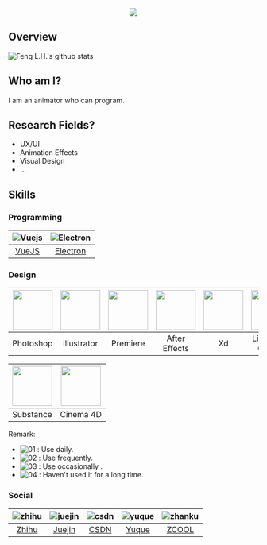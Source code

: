 <div align="center"><img src="https://s1.ax1x.com/2020/07/22/U7AME6.png" /></div>

## Overview

![Feng L.H.'s github stats](https://github-readme-stats.vercel.app/api?username=zpfz&show_icons=true)

## Who am I?
I am an animator who can program.
## Research Fields?
  - UX/UI
  - Animation Effects
  - Visual Design
  - ...
  
## Skills

### Programming
| ![Vuejs](https://s1.ax1x.com/2020/07/22/U7hkn0.png) | ![Electron](https://s1.ax1x.com/2020/07/22/U7h9pj.png) | 
| :-: | :-: |
 [VueJS](https://cn.vuejs.org/) | [Electron](http://www.electronjs.org/) | 

### Design
| <img src="https://s1.ax1x.com/2020/07/22/U7hiXq.png" height="80" width="80" style="min-width: 80px;min-height: 80px" /> | <img src="https://s1.ax1x.com/2020/07/22/U7fztg.png" height="80" width="80" style="min-width: 80px;min-height: 80px"/> | <img src="https://s1.ax1x.com/2020/07/22/U7hPcn.png" height="80" width="80" style="min-width: 80px;min-height: 80px"/> | <img src="https://s1.ax1x.com/2020/07/22/U7hShQ.png" height="80" width="80" style="min-width: 80px;min-height: 80px"/> | <img src="https://s1.ax1x.com/2020/07/22/U7hABV.png" height="80" width="80" style="min-width: 80px;min-height: 80px"/> | <img src="https://s1.ax1x.com/2020/07/22/U7hC1s.png" height="80" width="80" style="min-width: 80px;min-height: 80px" /> | <img src="https://s1.ax1x.com/2020/07/22/U7fX0f.png" height="80" width="80" style="min-width: 80px;min-height: 80px"/> |
| :-: | :-: | :-: | :-: | :-: | :-: | :-: |
|Photoshop | illustrator | Premiere | After Effects | Xd | Lightroom Classic | Audition |

| <img src="https://s1.ax1x.com/2020/07/22/U7fxAS.png" height="80" width="80" style="min-width: 80px;min-height: 80px"/> | <img src="https://s1.ax1x.com/2020/07/22/U7fj78.png" height="80" width="80" style="min-width: 80px;min-height: 80px"/> |
| :-: | :-: |
| Substance | Cinema 4D |

Remark:
 - ![01](https://s1.ax1x.com/2020/07/22/U74gZ6.png) : Use daily.
 - ![02](https://s1.ax1x.com/2020/07/22/U746qx.png) : Use frequently.
 - ![03](https://s1.ax1x.com/2020/07/22/U74ys1.png) : Use occasionally .
 - ![04](https://s1.ax1x.com/2020/07/22/U74sMR.png) : Haven't used it for a long time.

### Social
| ![zhihu](https://s1.ax1x.com/2020/07/22/U7H2dI.png) | ![juejin](https://s1.ax1x.com/2020/07/22/U7HhJf.png) | ![csdn](https://s1.ax1x.com/2020/07/22/U7H4W8.png) | ![yuque](https://s1.ax1x.com/2020/07/22/U7HfFP.png) | ![zhanku](https://s1.ax1x.com/2020/07/22/U7HRot.png) | 
| :-: | :-: | :-: | :-: | :-: |
 [Zhihu](https://www.zhihu.com/people/zuo-pie-feng-zi) | [Juejin](https://juejin.im/user/5d07466b51882554d6312922) | [CSDN](https://blog.csdn.net/zpfz756) | [Yuque](https://www.yuque.com/zpfz) | [ZCOOL](https://www.zcool.com.cn/u/19734216) | 

